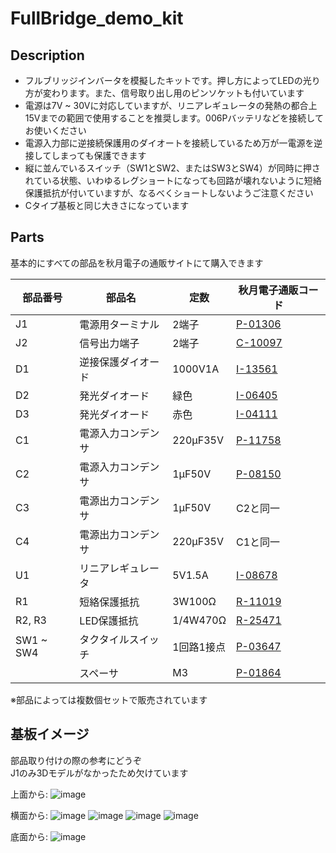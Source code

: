 # FullBridge_demo_kit

## Description

- フルブリッジインバータを模擬したキットです。押し方によってLEDの光り方が変わります。また、信号取り出し用のピンソケットも付いています  
- 電源は7V ~ 30Vに対応していますが、リニアレギュレータの発熱の都合上15Vまでの範囲で使用することを推奨します。006Pバッテリなどを接続してお使いください  
- 電源入力部に逆接続保護用のダイオートを接続しているため万が一電源を逆接してしまっても保護できます
- 縦に並んでいるスイッチ（SW1とSW2、またはSW3とSW4）が同時に押されている状態、いわゆるレグショートになっても回路が壊れないように短絡保護抵抗が付いていますが、なるべくショートしないようご注意ください
- Cタイプ基板と同じ大きさになっています

## Parts

基本的にすべての部品を秋月電子の通販サイトにて購入できます

| 部品番号 | 部品名 | 定数 | 秋月電子通販コード |
|----|----|----|----|
| J1 | 電源用ターミナル | 2端子 | [P-01306](https://akizukidenshi.com/catalog/g/gP-01306/) |
| J2 | 信号出力端子 | 2端子 | [C-10097](https://akizukidenshi.com/catalog/g/gC-10097/) |
| D1 | 逆接保護ダイオード | 1000V1A | [I-13561](https://akizukidenshi.com/catalog/g/gI-13561/) |
| D2 | 発光ダイオード | 緑色 | [I-06405](https://akizukidenshi.com/catalog/g/gI-06405/) |
| D3 | 発光ダイオード | 赤色 | [I-04111](https://akizukidenshi.com/catalog/g/gI-04111/) |
| C1 | 電源入力コンデンサ | 220μF35V | [P-11758](https://akizukidenshi.com/catalog/g/gP-11758/) |
| C2 | 電源入力コンデンサ | 1μF50V | [P-08150](https://akizukidenshi.com/catalog/g/gP-08150/) |
| C3 | 電源出力コンデンサ | 1μF50V | C2と同一 |
| C4 | 電源出力コンデンサ | 220μF35V | C1と同一 |
| U1 | リニアレギュレータ | 5V1.5A | [I-08678](https://akizukidenshi.com/catalog/g/gI-08678/) |
| R1 | 短絡保護抵抗 | 3W100Ω | [R-11019](https://akizukidenshi.com/catalog/g/gR-11019/) |
| R2, R3 | LED保護抵抗 | 1/4W470Ω | [R-25471](https://akizukidenshi.com/catalog/g/gR-25471/) |
| SW1 ~ SW4 | タクタイルスイッチ | 1回路1接点 | [P-03647](https://akizukidenshi.com/catalog/g/gP-03647/) |
|  | スペーサ | M3 | [P-01864](https://akizukidenshi.com/catalog/g/gP-01864/) |

※部品によっては複数個セットで販売されています

## 基板イメージ

部品取り付けの際の参考にどうぞ  
J1のみ3Dモデルがなかったため欠けています

上面から:
![image](https://user-images.githubusercontent.com/91242561/180594928-08f13818-89d4-405c-ae28-f26ba7474fc1.png)

横面から:
![image](https://user-images.githubusercontent.com/91242561/180594956-5ac7223b-0a22-48a2-b2dc-ca7890f41c49.png)
![image](https://user-images.githubusercontent.com/91242561/180594965-d392adf4-7744-40f8-803d-43c52a862aa8.png)
![image](https://user-images.githubusercontent.com/91242561/180594973-1f4f23ba-825c-4abe-9530-6a02924398c0.png)
![image](https://user-images.githubusercontent.com/91242561/180594974-587636fd-844b-4c9c-8396-ba7890e29064.png)

底面から:
![image](https://user-images.githubusercontent.com/91242561/180595063-4cbe9989-8b1d-4902-b820-b53e281cc6f5.png)

